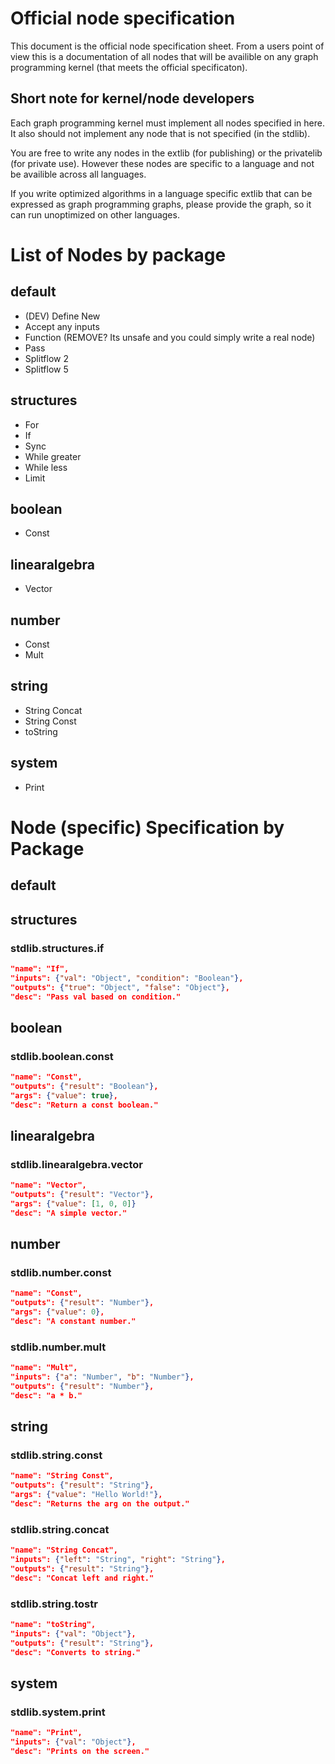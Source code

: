 # Official node specification

This document is the official node specification sheet.
From a users point of view this is a documentation of all nodes that will be availible on any graph programming kernel (that meets the official specificaton).

## Short note for kernel/node developers

Each graph programming kernel must implement all nodes specified in here.
It also should not implement any node that is not specified (in the stdlib).

You are free to write any nodes in the extlib (for publishing) or the privatelib (for private use).
However these nodes are specific to a language and not be availible across all languages.

If you write optimized algorithms in a language specific extlib that can be expressed as graph programming graphs, please provide the graph, so it can run unoptimized on other languages.

# List of Nodes by package

## default

* (DEV) Define New
* Accept any inputs
* Function (REMOVE? Its unsafe and you could simply write a real node)
* Pass
* Splitflow 2
* Splitflow 5

## structures

* For
* If
* Sync
* While greater
* While less
* Limit

## boolean

* Const

## linearalgebra

* Vector

## number

* Const
* Mult

## string

 * String Concat
 * String Const
 * toString
 
## system
 
 * Print
 
 
# Node (specific) Specification by Package
 
## default

## structures
 
### stdlib.structures.if
 ```json
 "name": "If",
 "inputs": {"val": "Object", "condition": "Boolean"},
 "outputs": {"true": "Object", "false": "Object"},
 "desc": "Pass val based on condition."
 ```
 
## boolean
 
### stdlib.boolean.const
 ```json
 "name": "Const",
 "outputs": {"result": "Boolean"},
 "args": {"value": true},
 "desc": "Return a const boolean."
 ```
 
## linearalgebra
 
### stdlib.linearalgebra.vector
 ```json
 "name": "Vector",
 "outputs": {"result": "Vector"},
 "args": {"value": [1, 0, 0]}
 "desc": "A simple vector."
 ```
 
## number
 
### stdlib.number.const
 ```json
 "name": "Const",
 "outputs": {"result": "Number"},
 "args": {"value": 0},
 "desc": "A constant number."
 ```
 
### stdlib.number.mult
 ```json
 "name": "Mult",
 "inputs": {"a": "Number", "b": "Number"},
 "outputs": {"result": "Number"},
 "desc": "a * b."
 ```
 
## string
 
### stdlib.string.const
 ```json
 "name": "String Const",
 "outputs": {"result": "String"},
 "args": {"value": "Hello World!"},
 "desc": "Returns the arg on the output."
 ```
 
### stdlib.string.concat
 ```json
 "name": "String Concat",
 "inputs": {"left": "String", "right": "String"},
 "outputs": {"result": "String"},
 "desc": "Concat left and right."
 ```
 
### stdlib.string.tostr
 ```json
 "name": "toString",
 "inputs": {"val": "Object"},
 "outputs": {"result": "String"},
 "desc": "Converts to string."
 ```
 
## system
 
### stdlib.system.print
 ```json
 "name": "Print",
 "inputs": {"val": "Object"},
 "desc": "Prints on the screen."
 ```
